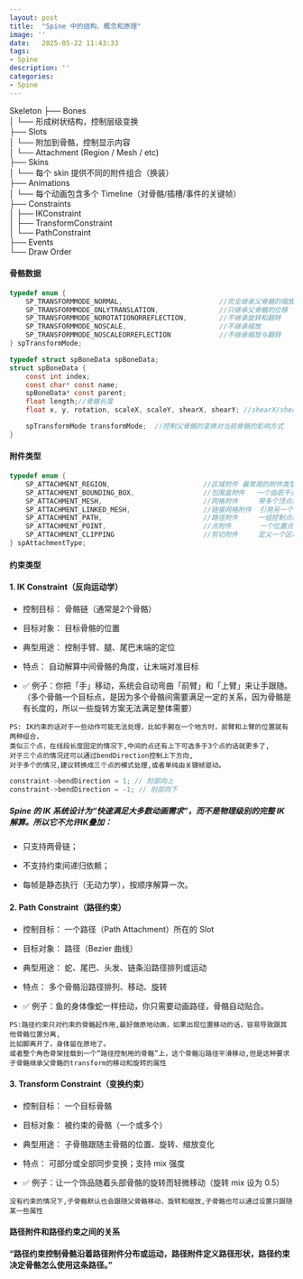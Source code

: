 ```yaml
---
layout: post
title:  "Spine 中的结构、概念和原理"
image: ''
date:   2025-05-22 11:43:33
tags:
- Spine
description: ''
categories: 
- Spine
---
```

Skeleton
├── Bones  
│   └── 形成树状结构，控制层级变换  
├── Slots  
│   └── 附加到骨骼，控制显示内容  
│       └── Attachment (Region / Mesh / etc)  
├── Skins  
│   └── 每个 skin 提供不同的附件组合（换装）  
├── Animations  
│   └── 每个动画包含多个 Timeline（对骨骼/插槽/事件的关键帧）  
├── Constraints  
│   ├── IKConstraint  
│   ├── TransformConstraint  
│   └── PathConstraint  
├── Events  
└── Draw Order  

#### 骨骼数据
```c
typedef enum {
	SP_TRANSFORMMODE_NORMAL,                        //完全继承父骨骼的缩放、旋转等变换
	SP_TRANSFORMMODE_ONLYTRANSLATION,               //只继承父骨骼的位移
	SP_TRANSFORMMODE_NOROTATIONORREFLECTION,        //不继承旋转和翻转
	SP_TRANSFORMMODE_NOSCALE,                       //不继承缩放
	SP_TRANSFORMMODE_NOSCALEORREFLECTION            //不继承缩放与翻转
} spTransformMode;

typedef struct spBoneData spBoneData;
struct spBoneData {
	const int index;
	const char* const name;
	spBoneData* const parent;
	float length;//骨骼长度
	float x, y, rotation, scaleX, scaleY, shearX, shearY; //shearX/shearY 斜切角

	spTransformMode transformMode;  //控制父骨骼的变换对当前骨骼的影响方式
}
```
#### 附件类型
```c
typedef enum {
	SP_ATTACHMENT_REGION,                       //区域附件 最常用的附件类型，表示一张矩形图片（通常是 PNG 图中的一块区域）
	SP_ATTACHMENT_BOUNDING_BOX,                 //包围盒附件   一个由若干点定义的多边形，用于碰撞检测或交互区域
	SP_ATTACHMENT_MESH,                         //网格附件     带多个顶点和三角形索引的图像，可实现任意变形  布料、面部动画、复杂动作
	SP_ATTACHMENT_LINKED_MESH,                  //链接网格附件  引用另一个 MeshAttachment，共享顶点和图像 图像可以切换，顶点数据不允许更改
	SP_ATTACHMENT_PATH,                         //路径附件     一组控制点组成的贝塞尔曲线路径
	SP_ATTACHMENT_POINT,                        //点附件       一个位置点，带有旋转信息  用于挂载武器、粒子、音效等
	SP_ATTACHMENT_CLIPPING                      //剪切附件     定义一个区域用于裁剪其他附件的显示区域
} spAttachmentType;
```

#### 约束类型
#### 1. IK Constraint（反向运动学）
* 控制目标： 骨骼链（通常是2个骨骼）

* 目标对象： 目标骨骼的位置

* 典型用途： 控制手臂、腿、尾巴末端的定位

* 特点： 自动解算中间骨骼的角度，让末端对准目标

* ✅ 例子：你把「手」移动，系统会自动弯曲「前臂」和「上臂」来让手跟随。（多个骨骼一个目标点，是因为多个骨骼间需要满足一定的关系，因为骨骼是有长度的，所以一些旋转方案无法满足整体需要）
```
PS: IK约束的话对于一些动作可能无法处理，比如手腕在一个地方时，前臂和上臂的位置就有两种组合，
类似三个点，在线段长度固定的情况下,中间的点还有上下可选多于3个点的话就更多了,
对于三个点的情况还可以通过bendDirection控制上下方向,
对于多个的情况,建议转换成三个点的模式处理,或者单纯由关键帧驱动。
```
```c
constraint->bendDirection = 1; // 肘部向上
constraint->bendDirection = -1; // 肘部向下
```

##### Spine 的 IK 系统设计为“快速满足大多数动画需求”，而不是物理级别的完整 IK 解算。所以它不允许IK叠加：

* 只支持两骨链；

* 不支持约束间递归依赖；

* 每帧是静态执行（无动力学），按顺序解算一次。

#### 2. Path Constraint（路径约束）
* 控制目标： 一个路径（Path Attachment）所在的 Slot

* 目标对象： 路径（Bezier 曲线）

* 典型用途： 蛇、尾巴、头发、链条沿路径排列或运动

* 特点： 多个骨骼沿路径排列、移动、旋转

* ✅ 例子：鱼的身体像蛇一样扭动，你只需要动画路径，骨骼自动贴合。
```
PS:路径约束只对约束的骨骼起作用,最好做原地动画，如果出现位置移动的话，容易导致跟其他骨骼位置分离,
比如脚离开了，身体留在原地了。  
或者整个角色骨架挂载到一个“路径控制用的骨骼”上，这个骨骼沿路径平滑移动,但是这种要求子骨骼继承父骨骼的transform的移动和旋转的属性
```

#### 3. Transform Constraint（变换约束）
* 控制目标： 一个目标骨骼

* 目标对象： 被约束的骨骼（一个或多个）

* 典型用途： 子骨骼跟随主骨骼的位置、旋转、缩放变化

* 特点： 可部分或全部同步变换；支持 mix 强度

* ✅ 例子：让一个饰品随着头部骨骼的旋转而轻微移动（旋转 mix 设为 0.5）

```
没有约束的情况下,子骨骼默认也会跟随父骨骼移动，旋转和缩放,子骨骼也可以通过设置只跟随某一些属性
```

#### 路径附件和路径约束之间的关系
__“路径约束控制骨骼沿着路径附件分布或运动，路径附件定义路径形状，路径约束决定骨骼怎么使用这条路径。”__

